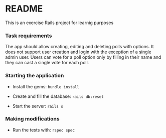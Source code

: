 
# README

This is an exercise Rails project for learnig purposes

### Task requirements

The app should allow creating, editing and deleting polls with options. It does not support user creation and login with the exception of a single admin user. Users can vote for a poll option only by filling in their name and they can cast a single vote for each poll.

### Starting the application

* Install the gems:
```bundle install```

* Create and fill the database:
```rails db:reset```

* Start the server:
```rails s```

### Making modifications
* Run the tests with:
```rspec spec```
